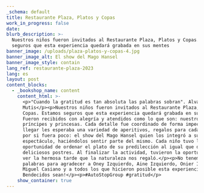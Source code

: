 ```yaml
---
_schema: default
title: Restaurante Plaza, Platos y Copas
work_in_progress: false
date:
blurb_description: >-
  Nuestros niños fueron invitados al Restaurante Plaza, Platos y Copas. Estamos
  seguros que esta experiencia quedará grabada en sus mentes
banner_image: /uploads/plaza-platos-y-copas-4.jpg
banner_image_alt: El show del Mago Hansel
banner_image_style: contain
lang_ref: restaurante-plaza-2023
lang: es
layout: post
content_blocks:
  - _bookshop_name: content
    content_html: >-
      <p>"Cuando la gratitud es tan absoluta las palabras sobran". Alvaro
      Mutis</p><p>Nuestros niños fueron invitados al Restaurante Plaza, Platos y
      Copas. Estamos seguros que esta experiencia quedará grabada en sus mentes.
      Fueron recibidos con alegría y atendidos como lo que son: nuestros
      príncipes y princesas. Cada detalle fue coordinado de forma impecable: Al
      llegar les esperaba una variedad de aperitivos, regalos para cada uno y
      por si fuera poco: el show del Mago Hansel quien los integró a su
      espectáculo, haciéndolos sentir parte del mismo. Cada niño tuvo la
      oportunidad de ordenar el plato de su predilección al igual que degustar
      deliciosos postres. Al finalizar la actividad, tuvieron la oportunidad de
      ver la hermosa tarde que la naturaleza nos regaló.</p><p>No tenemos
      palabras para agradecer a Oney Izquierdo, Aine Izquierdo, Onier Izquierdo,
      Miguel Casiano y a todos los que hicieron posible esta experiencia.
      Bendecidos sean!</p><p>#AutoStopGroup #gratitud</p>
    show_container: true
---
```

